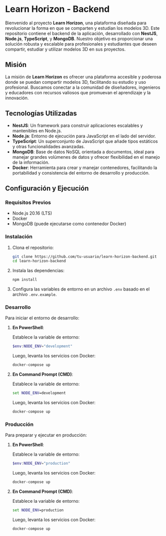 # Learn Horizon - Backend

Bienvenido al proyecto **Learn Horizon**, una plataforma diseñada para revolucionar la forma en que se comparten y estudian los modelos 3D. Este repositorio contiene el backend de la aplicación, desarrollado con **NestJS**, **Node.js**, **TypeScript**, y **MongoDB**. Nuestro objetivo es proporcionar una solución robusta y escalable para profesionales y estudiantes que deseen compartir, estudiar y utilizar modelos 3D en sus proyectos.

## Misión

La misión de **Learn Horizon** es ofrecer una plataforma accesible y poderosa donde se puedan compartir modelos 3D, facilitando su estudio y uso profesional. Buscamos conectar a la comunidad de diseñadores, ingenieros y educadores con recursos valiosos que promuevan el aprendizaje y la innovación.

## Tecnologías Utilizadas

- **NestJS**: Un framework para construir aplicaciones escalables y mantenibles en Node.js.
- **Node.js**: Entorno de ejecución para JavaScript en el lado del servidor.
- **TypeScript**: Un superconjunto de JavaScript que añade tipos estáticos y otras funcionalidades avanzadas.
- **MongoDB**: Base de datos NoSQL orientada a documentos, ideal para manejar grandes volúmenes de datos y ofrecer flexibilidad en el manejo de la información.
- **Docker**: Herramienta para crear y manejar contenedores, facilitando la portabilidad y consistencia del entorno de desarrollo y producción.

## Configuración y Ejecución

### Requisitos Previos

- Node.js 20.16 (LTS)
- Docker
- MongoDB (puede ejecutarse como contenedor Docker)

### Instalación

1. Clona el repositorio:
   ```bash
   git clone https://github.com/tu-usuario/learn-horizon-backend.git
   cd learn-horizon-backend
   ```

2. Instala las dependencias:
   ```bash
   npm install
   ```

3. Configura las variables de entorno en un archivo `.env` basado en el archivo `.env.example`.

### Desarrollo

Para iniciar el entorno de desarrollo:

1. **En PowerShell**:

   Establece la variable de entorno:
   ```powershell
   $env:NODE_ENV="development"
   ```

   Luego, levanta los servicios con Docker:
   ```powershell
   docker-compose up
   ```

2. **En Command Prompt (CMD)**:

   Establece la variable de entorno:
   ```cmd
   set NODE_ENV=development
   ```

   Luego, levanta los servicios con Docker:
   ```cmd
   docker-compose up
   ```

### Producción

Para preparar y ejecutar en producción:

1. **En PowerShell**:

   Establece la variable de entorno:
   ```powershell
   $env:NODE_ENV="production"
   ```

   Luego, levanta los servicios con Docker:
   ```powershell
   docker-compose up
   ```

2. **En Command Prompt (CMD)**:

   Establece la variable de entorno:
   ```cmd
   set NODE_ENV=production
   ```

   Luego, levanta los servicios con Docker:
   ```cmd
   docker-compose up
   ```